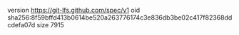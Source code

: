 version https://git-lfs.github.com/spec/v1
oid sha256:8f59bffd413b0614be520a263776174c3e836db3be02c417f82368ddcdefa07d
size 7915
